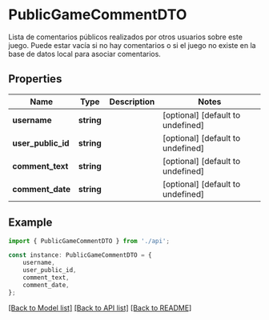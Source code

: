 # PublicGameCommentDTO

Lista de comentarios públicos realizados por otros usuarios sobre este juego. Puede estar vacía si no hay comentarios o si el juego no existe en la base de datos local para asociar comentarios.

## Properties

Name | Type | Description | Notes
------------ | ------------- | ------------- | -------------
**username** | **string** |  | [optional] [default to undefined]
**user_public_id** | **string** |  | [optional] [default to undefined]
**comment_text** | **string** |  | [optional] [default to undefined]
**comment_date** | **string** |  | [optional] [default to undefined]

## Example

```typescript
import { PublicGameCommentDTO } from './api';

const instance: PublicGameCommentDTO = {
    username,
    user_public_id,
    comment_text,
    comment_date,
};
```

[[Back to Model list]](../README.md#documentation-for-models) [[Back to API list]](../README.md#documentation-for-api-endpoints) [[Back to README]](../README.md)
